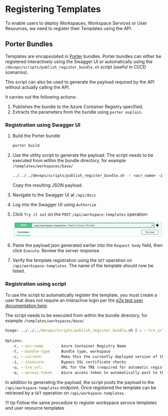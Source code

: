 # Registering Templates

To enable users to deploy Workspaces, Workspace Services or User Resources, we need to register their Templates using the API.

## Porter Bundles

Templates are encapsulated in [Porter](https://porter.sh) bundles. Porter bundles can either be registered interactively using the Swagger UI or automatically using the `/devops/scripts/publish_register_bundle.sh` script (useful in CI/CD scenarios).

This script can also be used to generate the payload required by the API without actually calling the API.

It carries out the following actions:

1. Publishes the bundle to the Azure Container Registry specified.
1. Extracts the parameters from the bundle using `porter explain`.

### Registration using Swagger UI

1. Build the Porter bundle

   ```cmd
   porter build
   ```

1. Use the utility script to generate the payload. The script needs to be executed from within the bundle directory, for example `/templates/workspaces/base/`

   ```cmd
   ../../../devops/scripts/publish_register_bundle.sh -r <acr_name> -i -t workspace
   ```

   Copy the resulting JSON payload.

1. Navigate to the Swagger UI at `/api/docs`
1. Log into the Swagger UI using `Authorize`
1. Click `Try it out` on the `POST` `/api/workspace-templates` operation:

    ![Post Workspace Template](../assets/post-template.png)

1. Paste the payload json generated earlier into the `Request body` field, then click `Execute`. Review the server response.
1. Verify the template registration using the `GET` operation on `/api/workspace-templates`. The name of the template should now be listed.

### Registration using script

To use the script to automatically register the template, you must create a user that does not require an interactive login per the [e2e test user documentation here](../tre-admins/auth.md#tre-e2e-test).

The script needs to be executed from within the bundle directory, for example `/templates/workspaces/base/`

```cmd
Usage: ../../../devops/scripts/publish_register_bundle.sh [-u --tre_url]  [-c --current] [-i --insecure]

Options:
   -r, --acr-name        Azure Container Registry Name
   -t, --bundle-type     Bundle type, workspace
   -c, --current:        Make this the currently deployed version of this template
   -i, --insecure:       Bypass SSL certificate checks
   -u, --tre_url:        URL for the TRE (required for automatic registration)
   -a, --access-token    Azure access token to automatically post to the API (required for automatic registration)
```

In addition to generating the payload, the script posts the payload to the `/api/workspace-templates` endpoint. Once registered the template can be retrieved by a `GET` operation on `/api/workspace-templates`.

!!! tip
    Follow the same procedure to register workspace service templates and user resource templates
